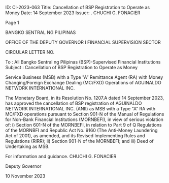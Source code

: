 ID: Cl-2023-063
Title: Cancellation of BSP Registration to Operate as Money
Date: 14 September 2023
Issuer: . CHUCHI G. FONACIER

Page 1

BANGKO SENTRAL NG PILIPINAS

OFFICE OF THE DEPUTY GOVERNOR I FINANCIAL SUPERVISION SECTOR

CIRCULAR LETTER NO.

To : All Bangko Sentral ng Pilipinas (BSP)-Supervised Financial Institutions Subject : Cancellation of BSP Registration to Operate as Money

Service Business (MSB) with a Type "A” Remittance Agent (RA) with Money Changing/Foreign Exchange Dealing (MC/FXD) Operations of AGUINALDO NETWORK INTERNATIONAL INC.

The Monetary Board, in its Resolution No. 1207.A dated 14 September 2023, has approved the cancellation of BSP registration of AGUINALDO NETWORK INTERNATIONAL INC. (ANII) as MSB with a Type "A” RA with MC/FXD operations pursuant to Section 901-N of the Manual of Regulations for Non-Bank Financial Institutions (MORNBEFI), in view of serious violation of: i) Section 601-N of the MORNBEFI, in relation to Part 9 of Q Regulations of the MORNBFI and Republic Act No. 9160 (The Anti-Money Laundering Act of 2001), as amended, and its Revised Implementing Rules and Regulations (RIRR); ii) Section 901-N of the MORNBEFI; and iii) Deed of Undertaking as MSB.

For information and guidance. CHUCHI G. FONACIER

Deputy Governor

10 November 2023